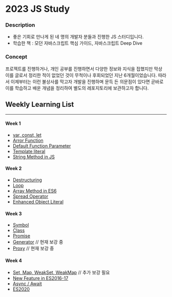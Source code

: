 # 2023 JS Study

### Description

-   좋은 기회로 만나게 된 네 명의 개발자 분들과 진행한 JS 스터디입니다.
-   학습한 책 : 모던 자바스크립트 핵심 가이드, 자바스크립트 Deep Dive

### Concept

프로젝트를 진행하거나, 개인 공부를 진행하면서 다양한 정보와 지식을 접했지만
막상 이를 글로서 정리한 적이 없었던 것이 무척이나 후회되었던 지난 6개월이었습니다.
따라서 이제부터는 이런 불상사를 막고자 개발을 진행하며 문득 든 의문점이 있다면
곧바로 이를 학습하고 배운 개념을 정리하여 별도의 레포지토리에 보관하고자 합니다.

## Weekly Learning List

---

#### Week 1

-   [var, const, let](https://github.com/RookieAND/TIL/blob/master/JS/Chapter1.md)
-   [Arror Function](https://github.com/RookieAND/TIL/blob/master/JS/Chapter2.md)
-   [Default Function Parameter](https://github.com/RookieAND/TIL/blob/master/JS/Chapter3.md)
-   [Template literal](https://github.com/RookieAND/TIL/blob/master/JS/Chapter4.md)
-   [String Method in JS](https://github.com/RookieAND/TIL/blob/master/JS/Chapter5.md)

#### Week 2

-   [Destructuring](https://github.com/RookieAND/TIL/blob/master/JS/Chapter6.md)
-   [Loop](https://github.com/RookieAND/TIL/blob/master/JS/Chapter7.md)
-   [Array Method in ES6](https://github.com/RookieAND/TIL/blob/master/JS/Chapter8.md)
-   [Spread Operator](https://github.com/RookieAND/TIL/blob/master/JS/Chapter9.md)
-   [Enhanced Object Literal](https://github.com/RookieAND/TIL/blob/master/JS/Chapter10.md)

#### Week 3

-   [Symbol](https://github.com/RookieAND/TIL/blob/master/JS/Chapter11.md)
-   [Class](https://github.com/RookieAND/TIL/blob/master/JS/Chapter12.md)
-   [Promise](https://github.com/RookieAND/TIL/blob/master/JS/Chapter13.md)
-   [Generator](https://github.com/RookieAND/TIL/blob/master/JS/Chapter14.md) // 현재 보강 중
-   [Proxy](https://github.com/RookieAND/TIL/blob/master/JS/Chapter15.md) // 현재 보강 중

#### Week 4

-   [Set, Map, WeakSet, WeakMap](https://github.com/RookieAND/TIL/blob/master/JS/Chapter16.md) // 추가 보강 필요
-   [New Feature in ES2016-17](https://github.com/RookieAND/TIL/blob/master/JS/Chapter17-18.md)
-   [Async / Await](https://github.com/RookieAND/TIL/blob/master/JS/Chapter19.md)
-   [ES2020](https://github.com/RookieAND/TIL/blob/master/JS/Chapter20.md)
